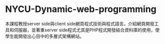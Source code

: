 # NYCU-Dynamic-web-programming
本課程教授server side與client side網頁程式技術與程式語言。介紹網頁開發工具和伺服器，並著重server side程式尤其是PHP程式開發結合資料庫的使用，使學生能開發出心目中的多層式架構網站。
